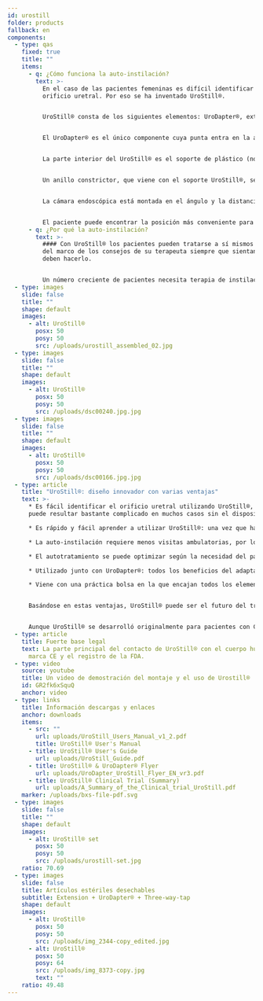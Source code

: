 ```yaml
---
id: urostill
folder: products
fallback: en
components:
  - type: qas
    fixed: true
    title: ""
    items:
      - q: ¿Cómo funciona la auto-instilación?
        text: >-
          En el caso de las pacientes femeninas es difícil identificar el
          orificio uretral. Por eso se ha inventado UroStill®.


          UroStill® consta de los siguientes elementos: UroDapter®, extensión, grifo de tres vías y soporte UroStill® (para jeringas de 50ml). Sus partes opcionales son la cámara endoscópica, la tableta y el soporte de la tableta. Puede adquirirlos con nosotros o comprarlos usted mismo en otro lugar. Para cada instilación deberá comprar elementos desechables estériles como un kit que contiene UroDapter®, extensión y grifo de tres vías.


          El UroDapter® es el único componente cuya punta entra en la abertura de la uretra para administrar la solución que se usa para tratar la vejiga. Se debe conectar una pieza de extensión al UroDapter® y el grifo de tres vías a la extensión y la jeringa. Estos dos elementos transmiten la solución de la jeringa al UroDapter®.


          La parte interior del UroStill® es el soporte de plástico (no desechable), que mantiene fuerte tanto la jeringa como la cámara endoscópica.


          Un anillo constrictor, que viene con el soporte UroStill®, se puede insertar en el soporte para que el UroStill® también se pueda utilizar con jeringas de 20 ml. (La jeringa con el medicamento no está incluida).


          La cámara endoscópica está montada en el ángulo y la distancia adecuados, por lo que puede brindar una vista perfecta de la punta del UroDapter® y la abertura uretral. (La cámara puede iluminar el orificio ya que tiene luces LED integradas). La imagen de la cámara se puede ver en cualquier teléfono inteligente compatible, tableta, PC, etc. Los dispositivos pequeños como teléfonos o tabletas se pueden colocar sobre un soporte. La cámara (6LED, micro USB, 7 mm CA00523), el soporte y el dispositivo inteligente (nuestra recomendación: Huawei Media Pad T3 8.0 16GB) son opcionales.


          El paciente puede encontrar la posición más conveniente para la autoinstilación y seguir fácilmente todo el proceso en la pantalla.
      - q: ¿Por qué la auto-instilación?
        text: >-
          #### Con UroStill® los pacientes pueden tratarse a sí mismos dentro
          del marco de los consejos de su terapeuta siempre que sientan que
          deben hacerlo.


          Un número creciente de pacientes necesita terapia de instilación intravesical en el síndrome de cistitis intersticial/dolor de vejiga que no puede ser cubierto de manera suficiente por el sistema de salud actual de ningún país. El tiempo dedicado a las visitas, las dificultades de viaje y la disponibilidad limitada de terapeutas son muy costosos para los pacientes, y el tiempo predeterminado de instilación con los terapeutas a menudo conduce a un tratamiento insuficiente o excesivo del paciente.
  - type: images
    slide: false
    title: ""
    shape: default
    images:
      - alt: UroStill®
        posx: 50
        posy: 50
        src: /uploads/urostill_assembled_02.jpg
  - type: images
    slide: false
    title: ""
    shape: default
    images:
      - alt: UroStill®
        posx: 50
        posy: 50
        src: /uploads/dsc00240.jpg.jpg
  - type: images
    slide: false
    title: ""
    shape: default
    images:
      - alt: UroStill®
        posx: 50
        posy: 50
        src: /uploads/dsc00166.jpg.jpg
  - type: article
    title: "UroStill®: diseño innovador con varias ventajas"
    text: >-
      * Es fácil identificar el orificio uretral utilizando UroStill®, lo que
      puede resultar bastante complicado en muchos casos sin el dispositivo.

      * Es rápido y fácil aprender a utilizar UroStill®: una vez que ha sucedido, la paciente puede tratarse a sí misma sin ayuda externa.

      * La auto-instilación requiere menos visitas ambulatorias, por lo tanto, menos gastos médicos, menos tiempo de viaje.

      * El autotratamiento se puede optimizar según la necesidad del paciente, en lugar de la disponibilidad del terapeuta.

      * Utilizado junto con UroDapter®: todos los beneficios del adaptador de jeringa urológica se aplican también a UroStill®.

      * Viene con una práctica bolsa en la que encajan todos los elementos necesarios y opcionales, para que la paciente pueda llevar el dispositivo con ella fácilmente.


      Basándose en estas ventajas, UroStill® puede ser el futuro del tratamiento intravesical de CI/SDV. 


      Aunque UroStill® se desarrolló originalmente para pacientes con CI/SDV, se puede usar en otras condiciones también, como la cistitis por radiación post cáncer y las infecciones graves del tracto urinario que se repiten con frecuencia.
  - type: article
    title: Fuerte base legal
    text: La parte principal del contacto de UroStill® con el cuerpo humano tiene la
      marca CE y el registro de la FDA.
  - type: video
    source: youtube
    title: Un video de demostración del montaje y el uso de Urostill®
    id: GR2fk6xSquQ
    anchor: video
  - type: links
    title: Información descargas y enlaces
    anchor: downloads
    items:
      - src: ""
        url: uploads/UroStill_Users_Manual_v1_2.pdf
        title: UroStill® User's Manual
      - title: UroStill® User's Guide
        url: uploads/UroStill_Guide.pdf
      - title: UroStill® & UroDapter® Flyer
        url: uploads/UroDapter_UroStill_Flyer_EN_vr3.pdf
      - title: UroStill® Clinical Trial (Summary)
        url: uploads/A_Summary_of_the_Clinical_trial_UroStill.pdf
    marker: /uploads/bxs-file-pdf.svg
  - type: images
    slide: false
    title: ""
    shape: default
    images:
      - alt: UroStill® set
        posx: 50
        posy: 50
        src: /uploads/urostill-set.jpg
    ratio: 70.69
  - type: images
    slide: false
    title: Artículos estériles desechables
    subtitle: Extension + UroDapter® + Three-way-tap
    shape: default
    images:
      - alt: UroStill®
        posx: 50
        posy: 50
        src: /uploads/img_2344-copy_edited.jpg
      - alt: UroStill®
        posx: 50
        posy: 64
        src: /uploads/img_8373-copy.jpg
        text: ""
    ratio: 49.48
---
```


